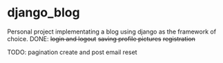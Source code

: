 # django_blog
Personal project implementating a blog using django as the framework of choice.
DONE:
~~login and logout~~
~~saving profile pictures~~
~~registration~~

TODO:
pagination
create and post
email reset



